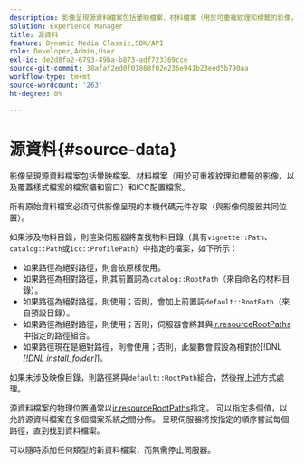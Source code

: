 ```yaml
---
description: 影像呈現源資料檔案包括暈映檔案、材料檔案（用於可重複紋理和標籤的影像，以及覆蓋樣式檔案的檔案櫃和窗口）和ICC配置檔案。
solution: Experience Manager
title: 源資料
feature: Dynamic Media Classic,SDK/API
role: Developer,Admin,User
exl-id: de2d8fa2-6793-49ba-b873-adf723369cce
source-git-commit: 38afaf2ed0f01868f02e236e941b23eed5b790aa
workflow-type: tm+mt
source-wordcount: '263'
ht-degree: 0%

---
```


# 源資料{#source-data}

影像呈現源資料檔案包括暈映檔案、材料檔案（用於可重複紋理和標籤的影像，以及覆蓋樣式檔案的檔案櫃和窗口）和ICC配置檔案。

所有原始資料檔案必須可供影像呈現的本機代碼元件存取（與影像伺服器共同位置）。

如果涉及物料目錄，則渲染伺服器將查找物料目錄（具有`vignette::Path`、`catalog::Path`或`icc::ProfilePath`）中指定的檔案，如下所示：

* 如果路徑為絕對路徑，則會依原樣使用。
* 如果路徑為相對路徑，則其前置詞為`catalog::RootPath`（來自命名的材料目錄）。
* 如果路徑為絕對路徑，則使用；否則，會加上前置詞`default::RootPath`（來自預設目錄）。
* 如果路徑為絕對路徑，則使用；否則，伺服器會將其與[ir.resourceRootPaths](../../../../../../ir-api/server-admin/image-rendering-api-ref/c-ir-server-administration/c-ir-configuration-settings-reference/c-ir-resource-root-folders.md#concept-39a34d2239934079bb396e1bf568a9c2)中指定的路徑組合。
* 如果路徑現在是絕對路徑，則會使用；否則，此變數會假設為相對於[!DNL *[!DNL install_folder]*]。

如果未涉及映像目錄，則路徑將與`default::RootPath`組合，然後按上述方式處理。

源資料檔案的物理位置通常以[ir.resourceRootPaths](../../../../../../ir-api/server-admin/image-rendering-api-ref/c-ir-server-administration/c-ir-configuration-settings-reference/c-ir-resource-root-folders.md#concept-39a34d2239934079bb396e1bf568a9c2)指定。 可以指定多個值，以允許源資料檔案在多個檔案系統之間分佈。 呈現伺服器將按指定的順序嘗試每個路徑，直到找到資料檔案。

可以隨時添加任何類型的新資料檔案，而無需停止伺服器。
